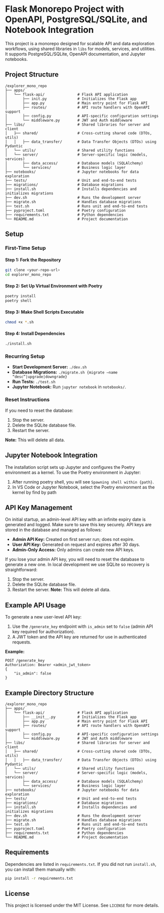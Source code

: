 # Flask Monorepo Project with OpenAPI, PostgreSQL/SQLite, and Notebook Integration

This project is a monorepo designed for scalable API and data exploration workflows, using shared libraries in `libs` for models, services, and utilities. It supports PostgreSQL/SQLite, OpenAPI documentation, and Jupyter notebooks.

## Project Structure

```
/explorer_mono_repo
├── apps/
│   └── flask-api/               # Flask API application
│       ├── init.py              # Initializes the Flask app
│       ├── app.py               # Main entry point for Flask API
│       ├── routes/              # API route handlers with OpenAPI support
│       ├── config.py            # API-specific configuration settings
│       └── middleware.py        # JWT and Auth middleware
├── libs/                        # Shared libraries for server and client
│   ├── shared/                  # Cross-cutting shared code (DTOs, utils)
│   │   ├── data_transfer/       # Data Transfer Objects (DTOs) using Pydantic
│   └── utils/                   # Shared utility functions
│   └── server/                  # Server-specific logic (models, services)
│       ├── data_access/         # Database models (SQLAlchemy)
│       └── services/            # Business logic layer
├── notebooks/                   # Jupyter notebooks for data exploration
├── tests/                       # Unit and end-to-end tests
├── migrations/                  # Database migrations
├── install.sh                   # Installs dependencies and initializes migrations
├── dev.sh                       # Runs the development server
├── migrate.sh                   # Handles database migrations
├── test.sh                      # Runs unit and end-to-end tests
├── pyproject.toml               # Poetry configuration
├── requirements.txt             # Python dependencies
└── README.md                    # Project documentation
```

## Setup

### First-Time Setup

#### Step 1: Fork the Repository

```sh
git clone <your-repo-url>
cd explorer_mono_repo
```

#### Step 2: Set Up Virtual Environment with Poetry

```sh
poetry install
poetry shell
```

#### Step 3: Make Shell Scripts Executable

```sh
chmod +x *.sh
```

#### Step 4: Install Dependencies

```sh
./install.sh
```

### Recurring Setup

- **Start Development Server:** `./dev.sh`
- **Database Migrations:** `./migrate.sh {migrate –name “desc”|upgrade|downgrade}`
- **Run Tests:** `./test.sh`
- **Jupyter Notebook:** Run `jupyter notebook` in `notebooks/`.

### Reset Instructions

If you need to reset the database:

1. Stop the server.
2. Delete the SQLite database file.
3. Restart the server.

**Note:** This will delete all data.

## Jupyter Notebook Integration

The installation script sets up Jupyter and configures the Poetry environment as a kernel. To use the Poetry environment in Jupyter:

1. After running poetry shell, you will see `Spawning shell within {path}`.
2. In VS Code or Jupyter Notebook, select the Poetry environment as the kernel by find by path

## API Key Management

On initial startup, an admin-level API key with an infinite expiry date is generated and logged. Make sure to save this key securely. API keys are stored in the database and managed as follows:

- **Admin API Key:** Created on first server run; does not expire.
- **User API Key:** Generated on request and expires after 30 days.
- **Admin-Only Access:** Only admins can create new API keys.

If you lose your admin API key, you will need to reset the database to generate a new one. In local development we use SQLite so recovery is straightforward:

1. Stop the server.
2. Delete the SQLite database file.
3. Restart the server.
   **Note:** This will delete all data.

## Example API Usage

To generate a new user-level API key:

1. Use the `/generate_key` endpoint with `is_admin` set to `false` (admin API key required for authorization).
2. A JWT token and the API key are returned for use in authenticated requests.

**Example:**

```
POST /generate_key
Authorization: Bearer <admin_jwt_token>
{
    "is_admin": false
}
```

## Example Directory Structure

```
/explorer_mono_repo
├── apps/
│   └── flask-api/               # Flask API application
│       ├── __init__.py          # Initializes the Flask app
│       ├── app.py               # Main entry point for Flask API
│       ├── routes/              # API route handlers with OpenAPI support
│       ├── config.py            # API-specific configuration settings
│       └── middleware.py        # JWT and Auth middleware
├── libs/                        # Shared libraries for server and client
│   ├── shared/                  # Cross-cutting shared code (DTOs, utils)
│   │   ├── data_transfer/       # Data Transfer Objects (DTOs) using Pydantic
│   └── utils/                   # Shared utility functions
│   └── server/                  # Server-specific logic (models, services)
│       ├── data_access/         # Database models (SQLAlchemy)
│       └── services/            # Business logic layer
├── notebooks/                   # Jupyter notebooks for data exploration
├── tests/                       # Unit and end-to-end tests
├── migrations/                  # Database migrations
├── install.sh                   # Installs dependencies and initializes migrations
├── dev.sh                       # Runs the development server
├── migrate.sh                   # Handles database migrations
├── test.sh                      # Runs unit and end-to-end tests
├── pyproject.toml               # Poetry configuration
├── requirements.txt             # Python dependencies
└── README.md                    # Project documentation
```

## Requirements

Dependencies are listed in `requirements.txt`. If you did not run `install.sh`, you can install them manually with:

```sh
pip install -r requirements.txt
```

## License

This project is licensed under the MIT License. See `LICENSE` for more details.
